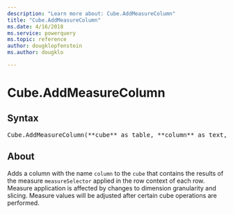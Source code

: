 ```yaml
---
description: "Learn more about: Cube.AddMeasureColumn"
title: "Cube.AddMeasureColumn"
ms.date: 4/16/2018
ms.service: powerquery
ms.topic: reference
author: dougklopfenstein
ms.author: dougklo

---
```

# Cube.AddMeasureColumn

## Syntax

<pre>
Cube.AddMeasureColumn(**cube** as table, **column** as text, **measureSelector** as any) as table
</pre>

## About
Adds a column with the name `column` to the `cube` that contains the results of the measure `measureSelector` applied in the row context of each row. Measure application is affected by changes to dimension granularity and slicing. Measure values will be adjusted after certain cube operations are performed.
